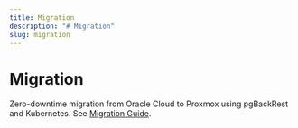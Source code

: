 ```yaml
---
title: Migration
description: "# Migration"
slug: migration
---
```




# Migration

Zero-downtime migration from Oracle Cloud to Proxmox using pgBackRest and Kubernetes. See [Migration Guide](../../../infrastructure/README.md#migration-process).
